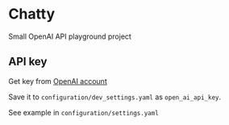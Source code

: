 # Chatty

Small OpenAI API playground project

## API key

Get key from [OpenAI account](https://platform.openai.com/account/api-keys)

Save it to `configuration/dev_settings.yaml` as `open_ai_api_key`.

See example in `configuration/settings.yaml`
